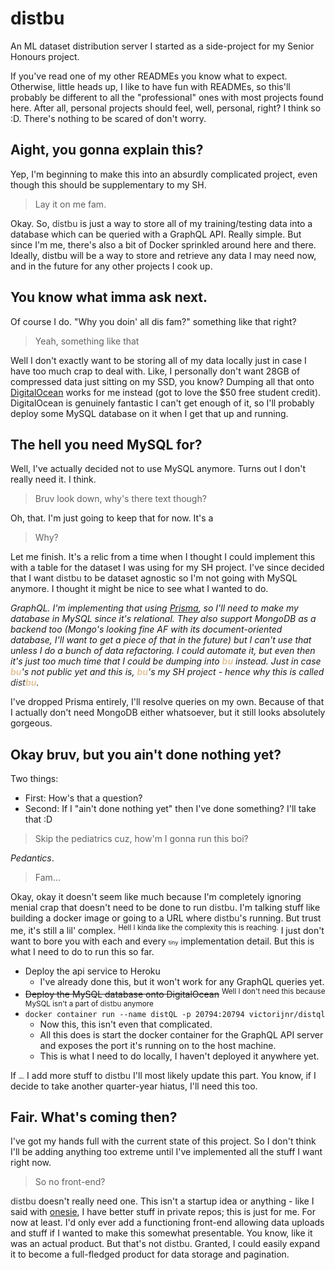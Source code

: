 # distbu
An ML dataset distribution server I started as a side-project for my Senior Honours project.

If you've read one of my other READMEs you know what to expect. Otherwise, little heads up, I like to have fun with READMEs, so this'll probably be different to all the "professional" ones with most projects found here. After all, personal projects should feel, well, personal, right? I think so :D. There's nothing to be scared of don't worry.

## Aight, you gonna explain this?
Yep, I'm beginning to make this into an absurdly complicated project, even though this should be supplementary to my SH. 

> Lay it on me fam.  

Okay. So, <span style="color:#333">distbu</span> is just a way to store all of my training/testing data into a database which can be queried with a GraphQL API. Really simple. But since I'm me, there's also a bit of Docker sprinkled around here and there. Ideally, distbu will be a way to store and retrieve any data I may need now, and in the future for any other projects I cook up.

## You know what imma ask next.
Of course I do. "Why you doin' all dis fam?" something like that right?
> Yeah, something like that

Well I don't exactly want to be storing all of my data locally just in case I have too much crap to deal with. Like, I personally don't want 28GB of compressed data just sitting on my SSD, you know? Dumping all that onto [DigitalOcean](https://www.digitalocean.com/) works for me instead (got to love the $50 free student credit). DigitalOcean is genuinely fantastic I can't get enough of it, so I'll probably deploy some MySQL database on it when I get that up and running.

## The hell you need MySQL for?
Well, I've actually decided not to use MySQL anymore. Turns out I don't really need it. I think. 

> Bruv look down, why's there text though?

Oh, that. I'm just going to keep that for now. It's a 

> Why?

Let me finish. It's a relic from a time when I thought I could implement this with a table for the dataset I was using for my SH project. I've since decided that I want <span style="color:#333">distbu</span> to be dataset agnostic so I'm not going with MySQL anymore. I thought it might be nice to see what I wanted to do. 

_GraphQL. I'm implementing that using [Prisma](https://prisma.io), so I'll need to make my database in MySQL since it's relational. 
They also support MongoDB as a backend too (Mongo's looking fine AF with its document-oriented database, I'll want to get a piece of that in the future) but I can't use that unless I do a bunch of data refactoring. I could automate it, but even then it's just too much time that I could be dumping into <span style="color:#e3c59e">**bu**</span> instead. Just in case <span style="color:#e3c59e">**bu**</span>'s not public yet and this is, <span style="color:#e3c59e">**bu**</span>'s my SH project - hence why this is called <span style="color:#333">dist</span><span style="color:#e3c59e">**bu**</span>._

I've dropped Prisma entirely, I'll resolve queries on my own. Because of that I actually don't need MongoDB either whatsoever, but it still looks absolutely gorgeous.

## Okay bruv, but you ain't done nothing yet?
Two things:  
+ First: How's that a question?
+ Second: If I "ain't done nothing yet" then I've done something? I'll take that :D

> Skip the pediatrics cuz, how'm I gonna run this boi?

_Pedantics_.

> Fam...

Okay, okay it doesn't seem like much because I'm completely ignoring menial crap that doesn't need to be done to run <span style="color:#333">distbu</span>. I'm talking stuff like building a docker image or going to a URL where <span style="color:#333">distbu</span>'s running. But trust me, it's still a lil' complex. <sup>Hell I kinda like the complexity this is reaching.</sup> I just don't want to bore you with each and every <span style="font-size: 0.65em">tiny</span> implementation detail. But this is what I need to do to run this so far.

+ Deploy the api service to Heroku 
  + I've already done this, but it won't work for any GraphQL queries yet.
+ ~~Deploy the MySQL database onto DigitalOcean~~ <sup>Well I don't need this because MySQL isn't a part of <span style="color:#333">distbu</span> anymore</sup>
+ `docker container run --name distQL -p 20794:20794 victorijnr/distql`
    + Now this, this isn't even that complicated. 
    + All this does is start the docker container for the GraphQL API server and exposes the port it's running on to the host machine.
    + This is what I need to do locally, I haven't deployed it anywhere yet.

If <span style="font-size: 0.2em">(when)</span> I add more stuff to <span style="color:#333">distbu</span> I'll most likely update this part. You know, if I decide to take another quarter-year hiatus, I'll need this too. 

## Fair. What's coming then?
I've got my hands full with the current state of this project. So I don't think I'll be adding anything too extreme until I've implemented all the stuff I want right now. 

> So no front-end?

<span style="color:#333">distbu</span> doesn't really need one. This isn't a startup idea or anything - like I said with [onesie](https://github.com/VictorIJnr/onesie), I have better stuff in private repos; this is just for me. For now at least. I'd only ever add a functioning front-end allowing data uploads and stuff if I wanted to make this somewhat presentable. You know, like it was an actual product. But that's not <span style="color:#333">distbu</span>. Granted, I could easily expand it to become a full-fledged product for data storage and pagination. 